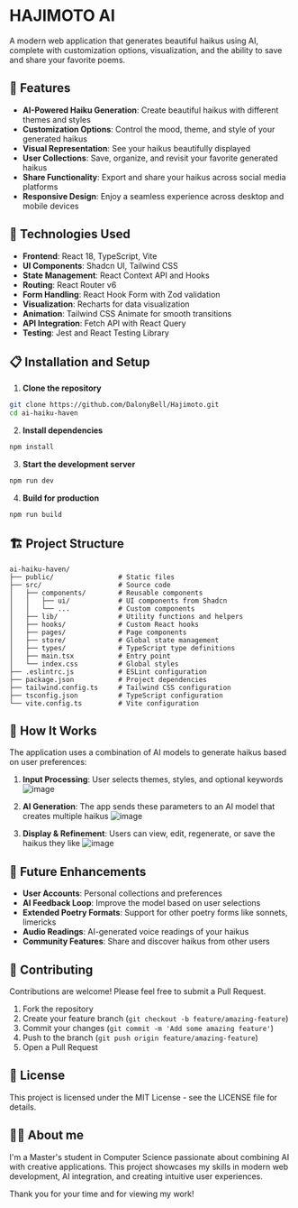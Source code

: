 # HAJIMOTO AI


A modern web application that generates beautiful haikus using AI, complete with customization options, visualization, and the ability to save and share your favorite poems.

## 🌟 Features

- **AI-Powered Haiku Generation**: Create beautiful haikus with different themes and styles
- **Customization Options**: Control the mood, theme, and style of your generated haikus
- **Visual Representation**: See your haikus beautifully displayed
- **User Collections**: Save, organize, and revisit your favorite generated haikus
- **Share Functionality**: Export and share your haikus across social media platforms
- **Responsive Design**: Enjoy a seamless experience across desktop and mobile devices

## 🚀 Technologies Used

- **Frontend**: React 18, TypeScript, Vite
- **UI Components**: Shadcn UI, Tailwind CSS
- **State Management**: React Context API and Hooks
- **Routing**: React Router v6
- **Form Handling**: React Hook Form with Zod validation
- **Visualization**: Recharts for data visualization
- **Animation**: Tailwind CSS Animate for smooth transitions
- **API Integration**: Fetch API with React Query
- **Testing**: Jest and React Testing Library

## 📋 Installation and Setup

1. **Clone the repository**

```bash
git clone https://github.com/DalonyBell/Hajimoto.git
cd ai-haiku-haven
```

2. **Install dependencies**

```bash
npm install
```

3. **Start the development server**

```bash
npm run dev
```

4. **Build for production**

```bash
npm run build
```

## 🏗️ Project Structure

```
ai-haiku-haven/
├── public/                # Static files
├── src/                   # Source code
│   ├── components/        # Reusable components
│   │   ├── ui/            # UI components from Shadcn
│   │   └── ...            # Custom components
│   ├── lib/               # Utility functions and helpers
│   ├── hooks/             # Custom React hooks
│   ├── pages/             # Page components
│   ├── store/             # Global state management
│   ├── types/             # TypeScript type definitions
│   ├── main.tsx           # Entry point
│   └── index.css          # Global styles
├── .eslintrc.js           # ESLint configuration
├── package.json           # Project dependencies
├── tailwind.config.ts     # Tailwind CSS configuration
├── tsconfig.json          # TypeScript configuration
└── vite.config.ts         # Vite configuration
```

## 💭 How It Works

The application uses a combination of AI models to generate haikus based on user preferences:

1. **Input Processing**: User selects themes, styles, and optional keywords
![image](https://github.com/user-attachments/assets/39afb130-279c-44e1-a47a-c0e88d9c82dc)

3. **AI Generation**: The app sends these parameters to an AI model that creates multiple haikus
![image](https://github.com/user-attachments/assets/1f1b81a8-064c-41a7-ac5b-d02310b29348)

4. **Display & Refinement**: Users can view, edit, regenerate, or save the haikus they like
![image](https://github.com/user-attachments/assets/8ccd8cf0-3232-4a86-9b8e-c51fc0b1b109)


## 🔮 Future Enhancements

- **User Accounts**: Personal collections and preferences
- **AI Feedback Loop**: Improve the model based on user selections
- **Extended Poetry Formats**: Support for other poetry forms like sonnets, limericks
- **Audio Readings**: AI-generated voice readings of your haikus
- **Community Features**: Share and discover haikus from other users

## 🤝 Contributing

Contributions are welcome! Please feel free to submit a Pull Request.

1. Fork the repository
2. Create your feature branch (`git checkout -b feature/amazing-feature`)
3. Commit your changes (`git commit -m 'Add some amazing feature'`)
4. Push to the branch (`git push origin feature/amazing-feature`)
5. Open a Pull Request

## 📄 License

This project is licensed under the MIT License - see the LICENSE file for details.

## 👨‍💻 About me

I'm a Master's student in Computer Science passionate about combining AI with creative applications. This project showcases my skills in modern web development, AI integration, and creating intuitive user experiences.

Thank you for your time and for viewing my work!
